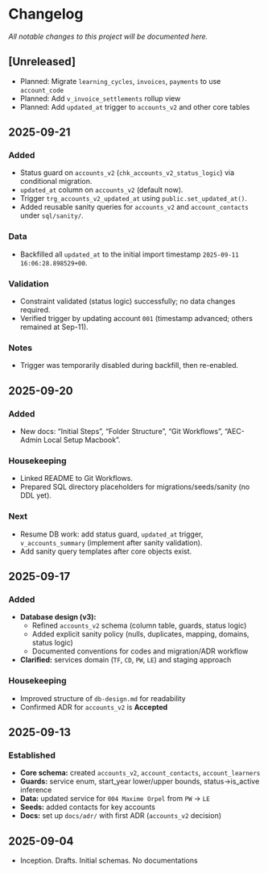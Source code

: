 # Changelog

_All notable changes to this project will be documented here._

## [Unreleased]

- Planned: Migrate `learning_cycles`, `invoices`, `payments` to use `account_code`
- Planned: Add `v_invoice_settlements` rollup view
- Planned: Add `updated_at` trigger to `accounts_v2` and other core tables

## 2025-09-21

### Added

- Status guard on `accounts_v2` (`chk_accounts_v2_status_logic`) via conditional migration.
- `updated_at` column on `accounts_v2` (default now).
- Trigger `trg_accounts_v2_updated_at` using `public.set_updated_at()`.
- Added reusable sanity queries for `accounts_v2` and `account_contacts` under `sql/sanity/`.

### Data

- Backfilled all `updated_at` to the initial import timestamp `2025-09-11 16:06:28.898529+00`.

### Validation

- Constraint validated (status logic) successfully; no data changes required.
- Verified trigger by updating account `001` (timestamp advanced; others remained at Sep-11).

### Notes

- Trigger was temporarily disabled during backfill, then re-enabled.

## 2025-09-20

### Added

- New docs: “Initial Steps”, “Folder Structure”, “Git Workflows”, “AEC-Admin Local Setup Macbook”.

### Housekeeping

- Linked README to Git Workflows.
- Prepared SQL directory placeholders for migrations/seeds/sanity (no DDL yet).

### Next

- Resume DB work: add status guard, `updated_at` trigger, `v_accounts_summary` (implement after sanity validation).
- Add sanity query templates after core objects exist.

## 2025-09-17

### Added

- **Database design (v3):**
  - Refined `accounts_v2` schema (column table, guards, status logic)
  - Added explicit sanity policy (nulls, duplicates, mapping, domains, status logic)
  - Documented conventions for codes and migration/ADR workflow
- **Clarified:** services domain (`TF`, `CD`, `PW`, `LE`) and staging approach

### Housekeeping

- Improved structure of `db-design.md` for readability
- Confirmed ADR for `accounts_v2` is **Accepted**

## 2025-09-13

### Established

- **Core schema:** created `accounts_v2`, `account_contacts`, `account_learners`
- **Guards:** service enum, start_year lower/upper bounds, status→is_active inference
- **Data:** updated service for `004 Maxime Orpel` from `PW` → `LE`
- **Seeds:** added contacts for key accounts
- **Docs:** set up `docs/adr/` with first ADR (`accounts_v2` decision)

## 2025-09-04

- Inception. Drafts. Initial schemas. No documentations
